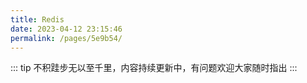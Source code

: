 ```yaml
---
title: Redis
date: 2023-04-12 23:15:46
permalink: /pages/5e9b54/
---
```

::: tip
不积跬步无以至千里，内容持续更新中，有问题欢迎大家随时指出
:::